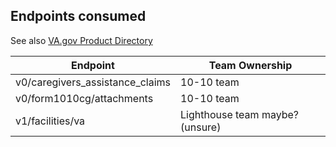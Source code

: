 ## Endpoints consumed

See also [VA.gov Product Directory](https://depo-platform-documentation.scrollhelp.site/getting-started/vfs-product-directory)

|Endpoint| Team Ownership|
|------------|-------------|
|v0/caregivers_assistance_claims| 10-10 team|
|v0/form1010cg/attachments | 10-10 team|
|v1/facilities/va| Lighthouse team maybe? (unsure)|
